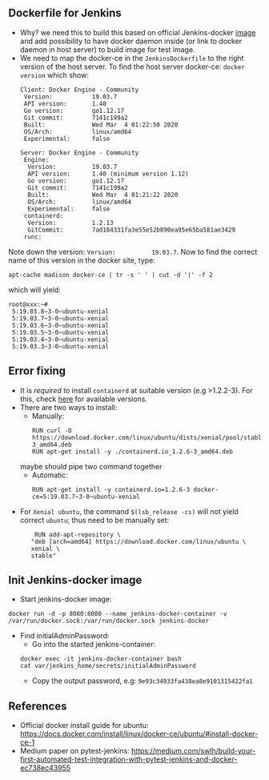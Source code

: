Dockerfile for Jenkins
----------------------
* Why? we need this to build this based on official Jenkins-docker [image]() and add possibility
to have docker daemon inside (or link to docker daemon in host server) to build image for test
image.
* We need to map the docker-ce in the `JenkinsDockerfile` to the right version of the host server.
To find the host server docker-ce:
    ``docker version``
which show:
    ````
    Client: Docker Engine - Community
     Version:           19.03.7
     API version:       1.40
     Go version:        go1.12.17
     Git commit:        7141c199a2
     Built:             Wed Mar  4 01:22:50 2020
     OS/Arch:           linux/amd64
     Experimental:      false
    
    Server: Docker Engine - Community
     Engine:
      Version:          19.03.7
      API version:      1.40 (minimum version 1.12)
      Go version:       go1.12.17
      Git commit:       7141c199a2
      Built:            Wed Mar  4 01:21:22 2020
      OS/Arch:          linux/amd64
      Experimental:     false
     containerd:
      Version:          1.2.13
      GitCommit:        7ad184331fa3e55e52b890ea95e65ba581ae3429
     runc:
    
Note down the version: `Version:          19.03.7`.
Now to find the correct name of this version in the docker site, type:

    apt-cache madison docker-ce | tr -s ' ' | cut -d '|' -f 2
 
which will yield:

    root@xxx:~# 
     5:19.03.8~3-0~ubuntu-xenial 
     5:19.03.7~3-0~ubuntu-xenial 
     5:19.03.6~3-0~ubuntu-xenial 
     5:19.03.5~3-0~ubuntu-xenial 
     5:19.03.4~3-0~ubuntu-xenial 
     5:19.03.3~3-0~ubuntu-xenial 
     
Error fixing
------------
* It is *required* to install `containerd` at suitable version (e.g >1.2.2-3). For this, check [here](https://download.docker.com/linux/ubuntu/dists/xenial/pool/stable/amd64/)
 for available versions. 
* There are two ways to install:
    * Manually: 
        ```shell script
        RUN curl -O https://download.docker.com/linux/ubuntu/dists/xenial/pool/stable/amd64/containerd.io_1.2.6-3_amd64.deb
        RUN apt-get install -y ./containerd.io_1.2.6-3_amd64.deb
        ```
    maybe should pipe two command together
    * Automatic:
        ```shell script
        RUN apt-get install -y containerd.io=1.2.6-3 docker-ce=5:19.03.7~3-0~ubuntu-xenial
         ``` 
* For `Xenial ubuntu`, the command `$(lsb_release -cs)` will not yield correct `ubuntu`; thus need to be manually set:
    ```shell script
        RUN add-apt-repository \
       "deb [arch=amd64] https://download.docker.com/linux/ubuntu \
       xenial \
       stable"
    ```
  
Init Jenkins-docker image
-------------------------
* Start jenkins-docker image:
```shell script
docker run -d -p 8080:8080 --name jenkins-docker-container -v /var/run/docker.sock:/var/run/docker.sock jenkins-docker
```
* Find initialAdminPassword:
    * Go into the started jenkins-container:
    ```shell script
    docker exec -it jenkins-docker-container bash
    cat var/jenkins_home/secrets/initialAdminPassword
    ```
    * Copy the output password, e.g: `9e93c34933fa438ea8e9101315422fa1`


References
----------
* Official docker install guide for ubuntu: https://docs.docker.com/install/linux/docker-ce/ubuntu/#install-docker-ce-1
* Medium paper on pytest-jenkins: https://medium.com/swlh/build-your-first-automated-test-integration-with-pytest-jenkins-and-docker-ec738ec43955


